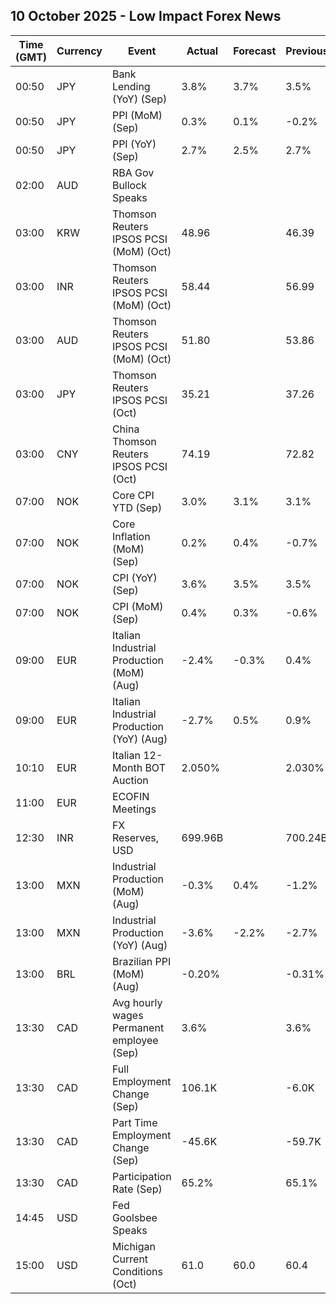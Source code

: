 ## 10 October 2025 - Low Impact Forex News

| Time (GMT) | Currency | Event | Actual | Forecast | Previous |
|------|----------|-------|--------|----------|----------|
| 00:50 | JPY | Bank Lending (YoY) (Sep) | 3.8% | 3.7% | 3.5% |
| 00:50 | JPY | PPI (MoM) (Sep) | 0.3% | 0.1% | -0.2% |
| 00:50 | JPY | PPI (YoY) (Sep) | 2.7% | 2.5% | 2.7% |
| 02:00 | AUD | RBA Gov Bullock Speaks |  |  |  |
| 03:00 | KRW | Thomson Reuters IPSOS PCSI (MoM) (Oct) | 48.96 |  | 46.39 |
| 03:00 | INR | Thomson Reuters IPSOS PCSI (MoM) (Oct) | 58.44 |  | 56.99 |
| 03:00 | AUD | Thomson Reuters IPSOS PCSI (MoM) (Oct) | 51.80 |  | 53.86 |
| 03:00 | JPY | Thomson Reuters IPSOS PCSI (Oct) | 35.21 |  | 37.26 |
| 03:00 | CNY | China Thomson Reuters IPSOS PCSI (Oct) | 74.19 |  | 72.82 |
| 07:00 | NOK | Core CPI YTD (Sep) | 3.0% | 3.1% | 3.1% |
| 07:00 | NOK | Core Inflation (MoM) (Sep) | 0.2% | 0.4% | -0.7% |
| 07:00 | NOK | CPI (YoY) (Sep) | 3.6% | 3.5% | 3.5% |
| 07:00 | NOK | CPI (MoM) (Sep) | 0.4% | 0.3% | -0.6% |
| 09:00 | EUR | Italian Industrial Production (MoM) (Aug) | -2.4% | -0.3% | 0.4% |
| 09:00 | EUR | Italian Industrial Production (YoY) (Aug) | -2.7% | 0.5% | 0.9% |
| 10:10 | EUR | Italian 12-Month BOT Auction | 2.050% |  | 2.030% |
| 11:00 | EUR | ECOFIN Meetings |  |  |  |
| 12:30 | INR | FX Reserves, USD | 699.96B |  | 700.24B |
| 13:00 | MXN | Industrial Production (MoM) (Aug) | -0.3% | 0.4% | -1.2% |
| 13:00 | MXN | Industrial Production (YoY) (Aug) | -3.6% | -2.2% | -2.7% |
| 13:00 | BRL | Brazilian PPI (MoM) (Aug) | -0.20% |  | -0.31% |
| 13:30 | CAD | Avg hourly wages Permanent employee (Sep) | 3.6% |  | 3.6% |
| 13:30 | CAD | Full Employment Change (Sep) | 106.1K |  | -6.0K |
| 13:30 | CAD | Part Time Employment Change (Sep) | -45.6K |  | -59.7K |
| 13:30 | CAD | Participation Rate (Sep) | 65.2% |  | 65.1% |
| 14:45 | USD | Fed Goolsbee Speaks |  |  |  |
| 15:00 | USD | Michigan Current Conditions (Oct) | 61.0 | 60.0 | 60.4 |
